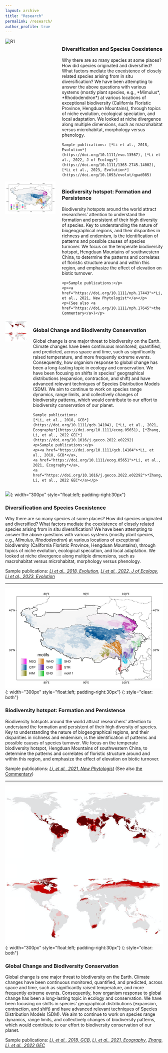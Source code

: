 ```yaml
---
layout: archive
title: "Research"
permalink: /research/
author_profile: true
---
```


<!--
![](./images/fig_nicheRange.png){: width=30% style="float: left"}
does not work

<img style="float: left" width="250" src="/images/fig-spAsso.png">
![left-aligned-image](image.jpg){: .align-left}
![left-aligned-image](/images/fig_nicheRange.png){: width=30% .align-left}
{:style="clear: left"}
![image alt <](/images/fig_niche.png){: width="300px"}

-->


<div style="display: flex; justify-content: space-around;">
  <div style="flex: 1; margin-right: 20px;">
    <img src="/images/fig_rhodo.png" alt="R1" width="400px">
  </div>
  <div style="flex: 2;">
    <h3>Diversification and Species Coexistence</h3>
    Why there are so many species at some places? How did species originated and diversified? What factors mediate the coexistence of closely related species arising from in situ diversification? We have been attempting to answer the above questions with various systems (mostly plant species, e.g., *Mimulus*, *Rhododendron*) at various locations of exceptional biodiversity (California Floristic Province, Hengduan Mountains), through topics of niche evolution, ecological speciation, and local adaptation. We looked at niche divergence along multiple dimensions, such as macrohabitat versus microhabitat, morphology versus phenology.

    Sample publications: [*Li et al., 2018, Evolution*](https://doi.org/10.1111/evo.13567), [*Li et al., 2022, J of Ecology*](https://doi.org/10.1111/1365-2745.14002), [*Li et al., 2023, Evolution*](https://doi.org/10.1093/evolut/qpad085)
  </div>
</div>

<div style="display: flex; justify-content: space-around;">
  <div style="flex: 1; margin-right: 20px;">
    <img src="/images/fig_HDflora.png" alt="Left Image 2" width="400px">
  </div>
  <div style="flex: 2;">
    <h3>Biodiversity hotspot: Formation and Persistence</h3>
    Biodiversity hotspots around the world attract researchers' attention to understand the formation and persistent of their high diversity of species. Key to understanding the nature of biogeographical regions, and their disparities in richness and endemism, is the identification of patterns and possible causes of species turnover. We focus on the temperate biodiversity hotspot, Hengduan Mountains of southwestern China, to determine the patterns and correlates of floristic structure around and within this region, and emphasize the effect of elevation on biotic turnover.

    <p>Sample publications:</p>
    <p><a href="https://doi.org/10.1111/nph.17443">*Li, et al., 2021, New Phytologist*</a></p>
    <p>(See also <a href="https://doi.org/10.1111/nph.17645">the Commentary</a>)</p>

  </div>
</div>


<div style="display: flex; justify-content: space-around;">
  <div style="flex: 1; margin-right: 20px;">
    <img src="/images/fig_NAC.png" alt="R3" width="400px">
  </div>
  <div style="flex: 2;">
    <h3>Global Change and Biodiversity Conservation</h3>
    Global change is one major threat to biodiversity on the Earth. Climate changes have been continuous monitored, quantified, and predicted, across space and time, such as significantly raised temperature, and more frequently extreme events. Consequently, how organism response to global change has been a long-lasting topic in ecology and conservation. We have been focusing on shifts in species' geographical distributions (expansion, contraction, and shift) and have advanced relevant techniques of Species Distribution Models (SDM). We aim to continue to work on species range dynamics, range limits, and collectively changes of biodiversity patterns, which would contribute to our effort to biodiversity conservation of our planet.

    Sample publications:
    [*Li, et al., 2018, GCB*](https://doi.org/10.1111/gcb.14104), [*Li, et al., 2021, Ecography*](https://doi.org/10.1111/ecog.05651), [*Zhang, Li, et al., 2022 GEC*](https://doi.org/10.1016/j.gecco.2022.e02292)
    <p>Sample publications:</p>
    <p><a href="https://doi.org/10.1111/gcb.14104">*Li, et al., 2018, GCB*</a>, 
    <a href="https://doi.org/10.1111/ecog.05651">*Li, et al., 2021, Ecography*</a>, 
    <a href="https://doi.org/10.1016/j.gecco.2022.e02292">*Zhang, Li, et al., 2022 GEC*</a></p>


  </div>
</div>

![](/images/fig_rhodo.png){: width="300px" style="float:left; padding-right:30px"}
### Diversification and Species Coexistence
Why there are so many species at some places? How did species originated and diversified? What factors mediate the coexistence of closely related species arising from in situ diversification? We have been attempting to answer the above questions with various systems (mostly plant species, e.g., *Mimulus*, *Rhododendron*) at various locations of exceptional biodiversity (California Floristic Province, Hengduan Mountains), through topics of niche evolution, ecological speciation, and local adaptation. We looked at niche divergence along multiple dimensions, such as macrohabitat versus microhabitat, morphology versus phenology.

Sample publications: [*Li et al., 2018, Evolution*](https://doi.org/10.1111/evo.13567), [*Li et al., 2022, J of Ecology*](https://doi.org/10.1111/1365-2745.14002), [*Li et al., 2023, Evolution*](https://doi.org/10.1093/evolut/qpad085)

---

![](/images/fig_HDflora.png){: width="300px" style="float:left; padding-right:30px"}
{: style="clear: both"}
### Biodiversity hotspot: Formation and Persistence
Biodiversity hotspots around the world attract researchers' attention to understand the formation and persistent of their high diversity of species. Key to understanding the nature of biogeographical regions, and their disparities in richness and endemism, is the identification of patterns and possible causes of species turnover. We focus on the temperate biodiversity hotspot, Hengduan Mountains of southwestern China, to determine the patterns and correlates of floristic structure around and within this region, and emphasize the effect of elevation on biotic turnover.

Sample publications: [*Li, et al., 2021, New Phytologist*](https://doi.org/10.1111/nph.17443) (See also [the Commentary](https://doi.org/10.1111/nph.17645))

---

![](/images/fig_NAC.png){: width="300px" style="float:left; padding-right:30px"}
{: style="clear: both"}
### Global Change and Biodiversity Conservation

Global change is one major threat to biodiversity on the Earth. Climate changes have been continuous monitored, quantified, and predicted, across space and time, such as significantly raised temperature, and more frequently extreme events. Consequently, how organism response to global change has been a long-lasting topic in ecology and conservation. We have been focusing on shifts in species' geographical distributions (expansion, contraction, and shift) and have advanced relevant techniques of Species Distribution Models (SDM). We aim to continue to work on species range dynamics, range limits, and collectively changes of biodiversity patterns, which would contribute to our effort to biodiversity conservation of our planet.

Sample publications: [*Li, et al., 2018, GCB*](https://doi.org/10.1111/gcb.14104), [*Li, et al., 2021, Ecography*](https://doi.org/10.1111/ecog.05651), [*Zhang, Li, et al., 2022 GEC*](https://doi.org/10.1016/j.gecco.2022.e02292)
